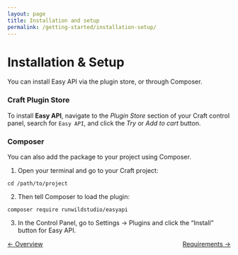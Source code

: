 ```yaml
---
layout: page
title: Installation and setup
permalink: /getting-started/installation-setup/
---
```


# Installation & Setup
You can install Easy API via the plugin store, or through Composer.

### Craft Plugin Store
To install **Easy API**, navigate to the _Plugin Store_ section of your Craft control panel, search for `Easy API`, and click the _Try_ or _Add to cart_ button.

### Composer
You can also add the package to your project using Composer.

1. Open your terminal and go to your Craft project:
```
cd /path/to/project
```
2. Then tell Composer to load the plugin:
```
composer require runwildstudio/easyapi
```
3. In the Control Panel, go to Settings → Plugins and click the “Install” button for Easy API.

<div style="display: flex; justify-content: space-between">
<a href="/">← Overview</a><a href="/getting-started/requirements">Requirements →</a>
</div>

